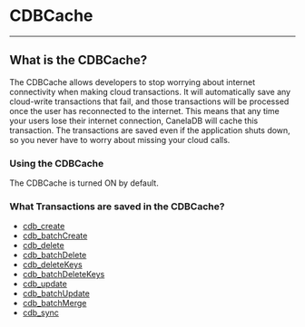 # CDBCache
---
## What is the CDBCache?

The CDBCache allows developers to stop worrying about internet connectivity when making cloud transactions. It will automatically save any cloud-write transactions that fail, and those transactions will be processed once the user has reconnected to the internet. This means that any time your users lose their internet connection, CanelaDB will cache this transaction. The transactions are saved even if the application shuts down, so you never have to worry about missing your cloud calls.

### Using the CDBCache

The CDBCache is turned ON by default.

### What Transactions are saved in the CDBCache?

- [cdb_create](Create.md)
- [cdb_batchCreate](BatchCreate.md)
- [cdb_delete](Delete.md)
- [cdb_batchDelete](BatchDelete.md)
- [cdb_deleteKeys](DeleteKeys.md)
- [cdb_batchDeleteKeys](BatchDeleteKeys.md)
- [cdb_update](Update.md)
- [cdb_batchUpdate](BatchUpdate.md)
- [cdb_batchMerge](BatchMerge.md)
- [cdb_sync](Sync.md)